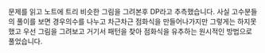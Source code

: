 문제를 읽고 노트에 트리 비슷한 그림을 그려본후 DP라고 추측했습니다.
사실 고수분들의 풀이를 보면 경우의수를 나누고 차근차근 점화식을 만들어나가지만
그렇게는 하지못했고 우선 그림을 그려보고 거기서 패턴을 찾아 점화식을 유추하는 원시적인 방법으로 풀었습니다.